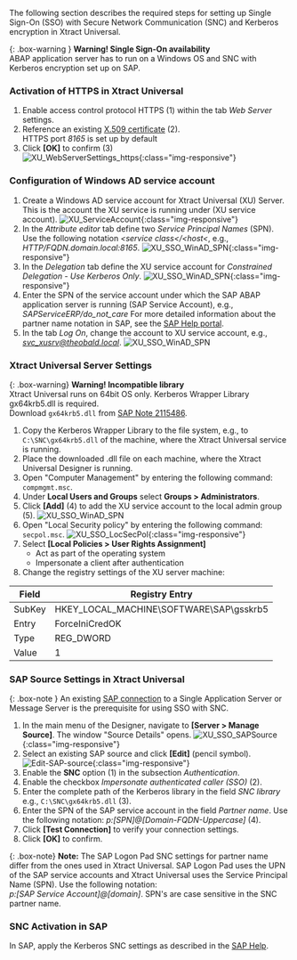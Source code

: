 The following section describes the required steps for setting up Single Sign-On (SSO) with Secure Network Communication (SNC) and Kerberos encryption in Xtract Universal.

{: .box-warning }
**Warning!  Single Sign-On availability** <br> 
ABAP application server has to run on a Windows OS and SNC with Kerberos encryption set up on SAP. <br>

### Activation of HTTPS in Xtract Universal

1. Enable access control protocol HTTPS (1) within the tab *Web Server* settings.
2. Reference an existing [X.509 certificate](../../security/install-x.509-Certificate) (2).<br>
HTTPS port *8165* is set up by default
4. Click **[OK]** to confirm (3)<br>
![XU_WebServerSettings_https](/img/content/XU_Server_Settings_Webserver_HTTPS.png){:class="img-responsive"}

### Configuration of Windows AD service account

1. Create a Windows AD service account for Xtract Universal (XU) Server. This is the account the XU service is running under (XU service account).
![XU_ServiceAccount](/img/content/XU-server-service-account.png){:class="img-responsive"}
2. In the *Attribute editor* tab define two *Service Principal Names* (SPN). Use the following notation *&lt;service class&lt;/&lt;host&lt;*, e.g., *HTTP/FQDN.domain.local:8165*.
![XU_SSO_WinAD_SPN](/img/content/XU_SSO_WinAD_SPN.png){:class="img-responsive"}
3. In the *Delegation* tab define the XU service account for *Constrained Delegation* - *Use Kerberos Only*.
![XU_SSO_WinAD_SPN](/img/content/XU_SSO_WinAD_Delegation.png){:class="img-responsive"}
4. Enter the SPN of the service account under which the SAP ABAP application server is running (SAP Service Account), e.g., *SAPServiceERP/do_not_care*
For more detailed information about the partner name notation in SAP, see the [SAP Help portal](https://help.sap.com/viewer/e815bb97839a4d83be6c4fca48ee5777/7.5.9/en-US/440ebb40b9920d1be10000000a114a6b.html).
5. In the tab *Log On*, change the account to XU service account, e.g., *svc_xusrv@theobald.local*.
![XU_SSO_WinAD_SPN](/img/content/XU_Service_Account.png)

### Xtract Universal Server Settings

{: .box-warning}
**Warning! Incompatible library**  <br>
Xtract Universal runs on 64bit OS only. Kerberos Wrapper Library gx64krb5.dll is required. <br>
Download `gx64krb5.dll` from [SAP Note 2115486](https://launchpad.support.sap.com/#/notes/2115486).

1. Copy the Kerberos Wrapper Library to the file system, e.g., to `C:\SNC\gx64krb5.dll` of the machine, where the Xtract Universal service is running.
2. Place the downloaded .dll file on each machine, where the Xtract Universal Designer is running.
2. Open "Computer Management" by entering the following command: `compmgmt.msc`.
3. Under **Local Users and Groups** select **Groups > Administrators**.
4. Click **[Add]** (4) to add the XU service account to the local admin group (5).
![XU_SSO_WinAD_SPN](/img/content/admin_groups_xu_service_account.png)
5. Open "Local Security policy" by entering the following command: `secpol.msc`. 
![XU_SSO_LocSecPol](/img/content/XU_SSO_LocSecPol.png){:class="img-responsive"}
6. Select **[Local Policies > User Rights Assignment]**
    - Act as part of the operating system 
    - Impersonate a client after authentication
6. Change the registry settings of the XU server machine:

**Field** | **Registry Entry**
------------ | -------------
SubKey | HKEY_LOCAL_MACHINE\SOFTWARE\SAP\gsskrb5
Entry | ForceIniCredOK
Type | REG_DWORD
Value | 1

### SAP Source Settings in Xtract Universal

{: .box-note }
An existing [SAP connection](../../advanced-techniques/sap-connection) to a Single Application Server or Message Server is the prerequisite for using SSO with SNC.

1. In the main menu of the Designer, navigate to **[Server > Manage Source]**. The window "Source Details" opens.
![XU_SSO_SAPSource](/img/content/XU_SSO_SAP_Source.png){:class="img-responsive"}
2. Select an existing SAP source and click **[Edit]** (pencil symbol).
![Edit-SAP-source](/img/content/edit_sap_source.png){:class="img-responsive"}
3. Enable the **SNC** option (1) in the subsection *Authentication*.
4. Enable the checkbox *Impersonate authenticated caller (SSO)* (2).
5. Enter the complete path of the Kerberos library in the field *SNC library*
e.g., `C:\SNC\gx64krb5.dll` (3).
6. Enter the SPN of the SAP service account in the field *Partner name*. Use the following notation: *p:[SPN]@[Domain-FQDN-Uppercase]* (4). 
7. Click **[Test Connection]** to verify your connection settings.
8. Click **[OK]** to confirm.

{: .box-note}
**Note:** The SAP Logon Pad SNC settings for partner name differ from the ones used in Xtract Universal. SAP Logon Pad uses the UPN of the SAP service accounts and Xtract Universal uses the Service Principal Name (SPN). Use the following notation:<br>
*p:[SAP Service Account]@[domain]*. SPN's are case sensitive in the SNC partner name.

### SNC Activation in SAP

In SAP, apply the Kerberos SNC settings as described in the [SAP Help](https://help.sap.com/viewer/e815bb97839a4d83be6c4fca48ee5777/7.5.9/EN-US/440ebf6c9b2b0d1ae10000000a114a6b.html).

